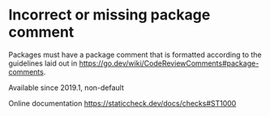 # Incorrect or missing package comment

Packages must have a package comment that is formatted according to
the guidelines laid out in
https://go.dev/wiki/CodeReviewComments#package-comments.

Available since
    2019.1, non-default

Online documentation
    https://staticcheck.dev/docs/checks#ST1000
